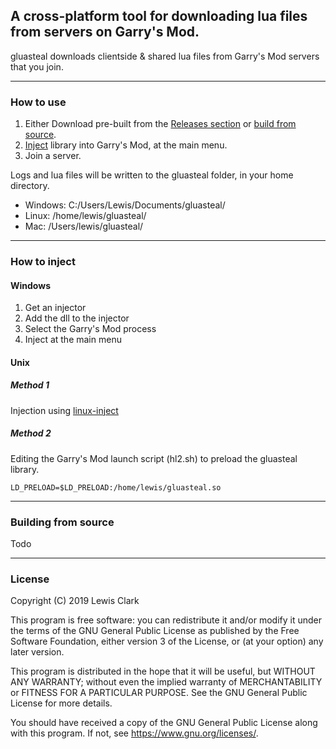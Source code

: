 ## A cross-platform tool for downloading lua files from servers on Garry's Mod.

gluasteal downloads clientside & shared lua files from Garry's Mod servers that you join.

---

### How to use

1. Either Download pre-built from the [Releases section](https://github.com/lewez/glua-steal/releases) or [build from source](#Building-from-source).
2. [Inject](How-to-inject) library into Garry's Mod, at the main menu.
3. Join a server.

Logs and lua files will be written to the gluasteal folder, in your home directory.

* Windows: C:/Users/Lewis/Documents/gluasteal/
* Linux: /home/lewis/gluasteal/
* Mac: /Users/lewis/gluasteal/

---

### How to inject

#### Windows

1. Get an injector
2. Add the dll to the injector
3. Select the Garry's Mod process
4. Inject at the main menu

#### Unix

##### Method 1

Injection using [linux-inject](https://github.com/gaffe23/linux-inject)

##### Method 2

Editing the Garry's Mod launch script (hl2.sh) to preload the gluasteal library.

`LD_PRELOAD=$LD_PRELOAD:/home/lewis/gluasteal.so`

---

### Building from source

Todo

---

### License

Copyright (C) 2019 Lewis Clark

This program is free software: you can redistribute it and/or modify
it under the terms of the GNU General Public License as published by
the Free Software Foundation, either version 3 of the License, or
(at your option) any later version.

This program is distributed in the hope that it will be useful,
but WITHOUT ANY WARRANTY; without even the implied warranty of
MERCHANTABILITY or FITNESS FOR A PARTICULAR PURPOSE.  See the
GNU General Public License for more details.

You should have received a copy of the GNU General Public License
along with this program.  If not, see <https://www.gnu.org/licenses/>.
